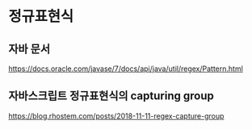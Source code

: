 # 정규표현식 

## 자바 문서 
https://docs.oracle.com/javase/7/docs/api/java/util/regex/Pattern.html

## 자바스크립트 정규표현식의 capturing group 
https://blog.rhostem.com/posts/2018-11-11-regex-capture-group